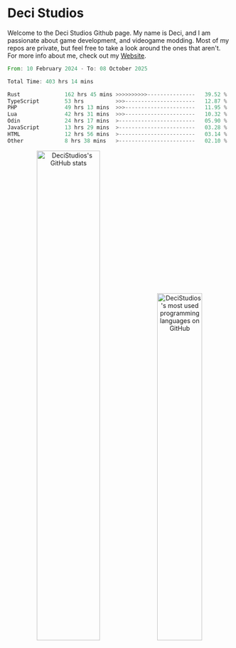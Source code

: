 # Deci Studios
Welcome to the Deci Studios Github page. My name is Deci, and I am passionate about game development, and videogame modding. Most of my repos are private, but feel free to take a look around the ones that aren't.
For more info about me, check out my <a href="https://decidev.co.uk" target="_blank">Website</a>.
<!--START_SECTION:waka-->

```rust
From: 10 February 2024 - To: 08 October 2025

Total Time: 403 hrs 14 mins

Rust              162 hrs 45 mins >>>>>>>>>>---------------   39.52 %
TypeScript        53 hrs          >>>----------------------   12.87 %
PHP               49 hrs 13 mins  >>>----------------------   11.95 %
Lua               42 hrs 31 mins  >>>----------------------   10.32 %
Odin              24 hrs 17 mins  >------------------------   05.90 %
JavaScript        13 hrs 29 mins  >------------------------   03.28 %
HTML              12 hrs 56 mins  >------------------------   03.14 %
Other             8 hrs 38 mins   >------------------------   02.10 %
```

<!--END_SECTION:waka-->
<p align="center">
  <a href="https://github.com/anuraghazra/github-readme-stats" target="_blank"><img src="https://github-readme-stats.vercel.app/api?username=decistudios&show_icons=true&count_private=true&theme=omni&hide_border=true" alt="DeciStudios's GitHub stats" width="53.1%" /></a>
  <a href="https://github.com/anuraghazra/github-readme-stats" target="_blank"><img width="44.7%" src="https://github-readme-stats.vercel.app/api/top-langs/?username=decistudios&theme=omni&layout=compact&hide_border=true&langs_count=6" alt="DeciStudios's most used programming languages on GitHub" /></a>
</p>


